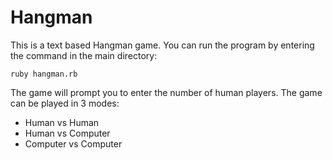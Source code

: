 # Hangman

This is a text based Hangman game. You can run the program by entering the command in the main directory:

`ruby hangman.rb`

The game will prompt you to enter the number of human players. The game can be played in 3 modes:

- Human vs Human
- Human vs Computer
- Computer vs Computer
